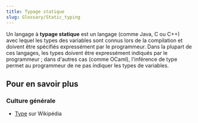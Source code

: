 ```yaml
---
title: Typage statique
slug: Glossary/Static_typing
---
```


Un langage à **typage statique** est un langage (comme Java, C ou C++) avec lequel les types des variables sont connus lors de la compilation et doivent être spécifiés expressément par le programmeur. Dans la plupart de ces langages, les types doivent être expressément indiqués par le programmeur ; dans d'autres cas (comme OCaml), l'inférence de type permet au programmeur de ne pas indiquer les types de variables.

## Pour en savoir plus

### Culture générale

- [Type](<https://fr.wikipedia.org/wiki/Type_(informatique)>) sur Wikipédia
